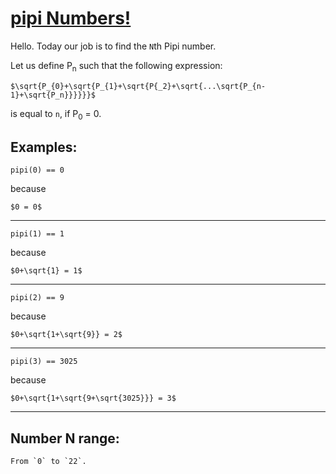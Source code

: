 # [pipi Numbers!](https://www.codewars.com/kata/pipi-numbers "https://www.codewars.com/kata/5af27e3ed2ee278c2c0000e2")

Hello. Today our job is to find the `N`th Pipi number.

Let us define P<sub>n</sub> such that the following expression:

``$\sqrt{P_{0}+\sqrt{P_{1}+\sqrt{P{_2}+\sqrt{...\sqrt{P_{n-1}+\sqrt{P_n}}}}}}$``

is equal to `n`, if P<sub>0</sub> = 0.

## Examples:

```
pipi(0) == 0
```
because 

``$0 = 0$``

___

```
pipi(1) == 1
```
because 

``$0+\sqrt{1} = 1$``

___

```
pipi(2) == 9 
```
because 

``$0+\sqrt{1+\sqrt{9}} = 2$``

___

```
pipi(3) == 3025
```
because 

``$0+\sqrt{1+\sqrt{9+\sqrt{3025}}} = 3$``

___

## Number N range:
```
From `0` to `22`.
```